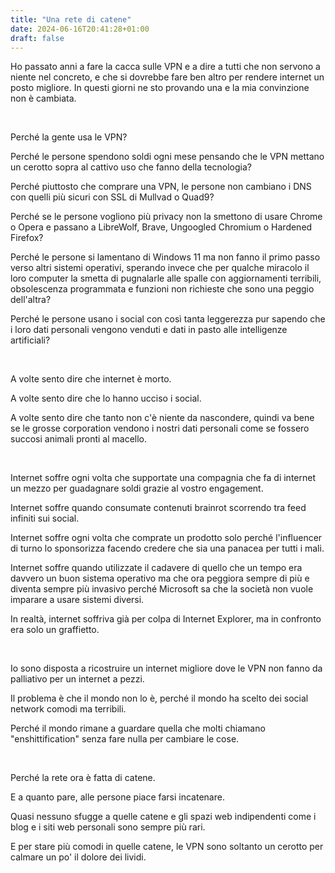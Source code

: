 ```yaml
---
title: "Una rete di catene"
date: 2024-06-16T20:41:28+01:00
draft: false
---
```


Ho passato anni a fare la cacca sulle VPN e a dire a tutti che non servono a niente nel concreto, e che si dovrebbe fare ben altro per rendere internet un posto migliore.
In questi giorni ne sto provando una e la mia convinzione non è cambiata.

&nbsp;

Perché la gente usa le VPN?

Perché le persone spendono soldi ogni mese pensando che le VPN mettano un cerotto sopra al cattivo uso che fanno della tecnologia?

Perché piuttosto che comprare una VPN, le persone non cambiano i DNS con quelli più sicuri con SSL di Mullvad o Quad9?

Perché se le persone vogliono più privacy non la smettono di usare Chrome o Opera e passano a LibreWolf, Brave, Ungoogled Chromium o Hardened Firefox?

Perché le persone si lamentano di Windows 11 ma non fanno il primo passo verso altri sistemi operativi, sperando invece che per qualche miracolo il loro computer la smetta di pugnalarle alle spalle con aggiornamenti terribili, obsolescenza programmata e funzioni non richieste che sono una peggio dell'altra?

Perché le persone usano i social con così tanta leggerezza pur sapendo che i loro dati personali vengono venduti e dati in pasto alle intelligenze artificiali?

&nbsp;

A volte sento dire che internet è morto.

A volte sento dire che lo hanno ucciso i social.

A volte sento dire che tanto non c'è niente da nascondere, quindi va bene se le grosse corporation vendono i nostri dati personali come se fossero succosi animali pronti al macello.

&nbsp;

Internet soffre ogni volta che supportate una compagnia che fa di internet un mezzo per guadagnare soldi grazie al vostro engagement.

Internet soffre quando consumate contenuti brainrot scorrendo tra feed infiniti sui social.

Internet soffre ogni volta che comprate un prodotto solo perché l'influencer di turno lo sponsorizza facendo credere che sia una panacea per tutti i mali.

Internet soffre quando utilizzate il cadavere di quello che un tempo era davvero un buon sistema operativo ma che ora peggiora sempre di più e diventa sempre più invasivo perché Microsoft sa che la società non vuole imparare a usare sistemi diversi.

In realtà, internet soffriva già per colpa di Internet Explorer, ma in confronto era solo un graffietto.

&nbsp;

Io sono disposta a ricostruire un internet migliore dove le VPN non fanno da palliativo per un internet a pezzi.

Il problema è che il mondo non lo è, perché il mondo ha scelto dei social network comodi ma terribili.

Perché il mondo rimane a guardare quella che molti chiamano "enshittification" senza fare nulla per cambiare le cose.

&nbsp;

Perché la rete ora è fatta di catene.

E a quanto pare, alle persone piace farsi incatenare.

Quasi nessuno sfugge a quelle catene e gli spazi web indipendenti come i blog e i siti web personali sono sempre più rari.

E per stare più comodi in quelle catene, le VPN sono soltanto un cerotto per calmare un po' il dolore dei lividi.
